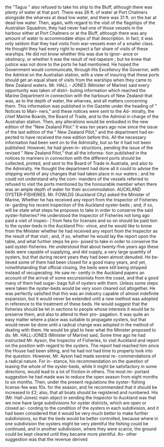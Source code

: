 the "Tagus " also refused to take his ship to the Bluff, although there was plenty of water at that port. There was 26 ft. of water at Port Chalmers alongside the wharves at dead low water, and there was 31 ft. on the bar at dead low water. Then, again, with regard to the visit of the flagships of the Australian Squadron, they had never had one of those vessels in the harbour either at Port Chalmers or at the Bluff, although there was any amount of water to accommodate ships of that description. In fact, it was only seldom that they had visits from war-vessels even of a smaller class. He thought they had every right to expect a fair share of visits of these warships. He did not know whether this was due to ignor- ance or obstinacy, or whether it was the result of red-tapeism ; but he knew that justice was not done to the ports he had mentioned. He hoped the Government would communicate, through His Excellency the Governor, with the Admiral on the Australian station, with a view of insuring that these ports should get an equal share of visits from the warships when they came to New Zealand waters. Mr. HALL - JONES (Minister of Marine) said every opportunity was taken of distri- buting information which reached the Marine Department in connection with the harbours of New Zealand-that was, as to the depth of water, the wharves, and all matters concerning them. This information was published in the Gazette under the heading of " Notices to Mari- ners," and these notices were sent to the Ad- miralty, the chief Marine Boards, the Board of Trade, and to the Admiral in charge of the Australian station. Then, any alterations would be embodied in the new edition of the "New Zealand Pilot." It was ten years ago now since the issue of the last edition of the " New Zealand Pilot," and the department had ex- pected to have received the new edition before this. All the necessary information had been sent on to the Admiralty, but so far it had not been published. However, he had given in- structions, pending the issue of the revised " New Zealand Pilot," that all the informa- tion published in the notices to mariners in connection with the different ports should be collected, printed, and sent to the Board of Trade in Australia, and also to the Admiralty. He thought the department had done all it could to advise the shipping world of any changes that had taken place in our waters ; and he could not understand why the com- manders of the vessels referred to refused to visit the ports mentioned by the honourable member when there was an ample depth of water for their accommodation. AUCKLAND OYSTER-FISHERIES. Mr. FOWLDS (Auckland City) asked the Minister of Marine, Whether he has received any report from the Inspector of Fisheries re- garding his recent inspection of the Auckland oyster-beds ; and, if so, will be state what steps he proposes to take in order to conserve the said oyster-fisheries? He understood the Inspector of Fisheries not long ago paid a visit of inspec- | from fees for licenses and so on should be paid tion to the oyster-beds in the Auckland Pro- vince, and he would like to know from the Minister whether he had received any report from the Inspector as the result of that visit ; and, if so, whether he would lay the report upon the table, and what further steps he pro- posed to take in order to conserve the said oyster-fisheries. He understood that about twenty-five years ago these beds were capable of supplying, and did supply, a very large quantity of oysters, but that during recent years they had been almost denuded. He be- lieved some of them had been closed for a good many years, and yet, notwithstanding that official closing, the beds were still being stripped instead of recuperating. He saw re- cently in the Auckland papers an account of the arrival of some excursionists from the coast, and that a good many of them had sugar- bags full of oysters with them. Unless some steps were taken the oyster-beds would be very soon cleared out altogether. He was perfectly satisfied that this was an industry capable of almost indefinite expansion, but it would never be extended until a new method was adopted in reference to the treatment of these beds. He would suggest that the fisheries should be let in sections to people whose interests it would be to preserve them, and also to attend to their pro- pagation. It was quite an easy matter where a place was suitable to propagate oysters, but that would never be done until a radical change was adopted in the method of dealing with them. He would be glad to hear what the Minister proposed to do. Mr. HALL-JONES (Minister of Marine) said, Some time ago he had instructed Mr. Ayson, the Inspector of Fisheries, to visit Auckland and report on the position with regard to the oysters. The report had reached him since the House had been sitting, and he had not had time to properly look into the question. However, Mr. Ayson had made several re- commendations of a radical nature. For in- stance, his recommendation on the question of leasing the whole of the oyster-beds, while it might be satisfactory in some directions, would lead to a lot of friction in others. The most im- portant suggestion he had made was to reduce the open season from eight months to six months. Then, under the present regulations the oyster- fishing license-fee was 10s. for the season, and he recommended that it should be increased to £2; also, that all boats should be registered and numbered. His (Mr. Hall-Jones) main object in sending the Inspector to Auckland was that we now have large subdivisions for oyster districts, which are open or closed ac- cording to the condition of the oysters in each subdivision, and it had been considered that it would be very much better to make further subdivisions, so that the beds would be better controlled, because where in one subdivision the oysters might be very plentiful the fishing could be continued, and in another subdivision, where they were scarce, the ground could be kept cleared until they became more plentiful. An- other suggestion was that the revenue derived 